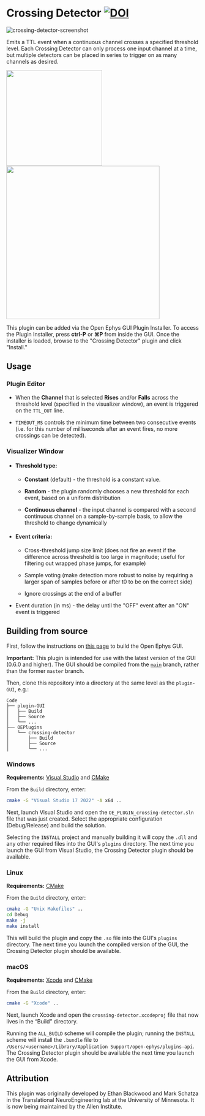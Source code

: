 # Crossing Detector [![DOI](https://zenodo.org/badge/98764510.svg)](https://zenodo.org/badge/latestdoi/98764510)

![crossing-detector-screenshot](Resources/crossing-detector.png)

Emits a TTL event when a continuous channel crosses a specified threshold level. Each Crossing Detector can only process one input channel at a time, but multiple detectors can be placed in series to trigger on as many channels as desired.

<img src="cd2.4_front.png" width="250" /> <img src="cd2.4_settings.png" width="400" />

This plugin can be added via the Open Ephys GUI Plugin Installer. To access the Plugin Installer, press **ctrl-P** or **⌘P** from inside the GUI. Once the installer is loaded, browse to the "Crossing Detector" plugin and click "Install."

## Usage

### Plugin Editor

* When the **Channel** that is selected **Rises** and/or **Falls** across the threshold level (specified in the visualizer window), an event is triggered on the `TTL_OUT` line.

* `TIMEOUT_MS` controls the minimum time between two consecutive events (i.e. for this number of milliseconds after an event fires, no more crossings can be detected).

### Visualizer Window

* #### Threshold type:
  * **Constant** (default) - the threshold is a constant value.

  * **Random** - the plugin randomly chooses a new threshold for each event, based on a uniform distribution

  * **Continuous channel** - the input channel is compared with a second continuous channel on a sample-by-sample basis, to allow the threshold to change dynamically

* #### Event criteria:

  * Cross-threshold jump size limit (does not fire an event if the difference across threshold is too large in magnitude; useful for filtering out wrapped phase jumps, for example)

  * Sample voting (make detection more robust to noise by requiring a larger span of samples before or after t0 to be on the correct side)

  * Ignore crossings at the end of a buffer

* Event duration (in ms) - the delay until the "OFF" event after an "ON" event is triggered

## Building from source

First, follow the instructions on [this page](https://open-ephys.github.io/gui-docs/Developer-Guide/Compiling-the-GUI.html) to build the Open Ephys GUI.

**Important:** This plugin is intended for use with the latest version of the GUI (0.6.0 and higher). The GUI should be compiled from the [`main`](https://github.com/open-ephys/plugin-gui/tree/main) branch, rather than the former `master` branch.

Then, clone this repository into a directory at the same level as the `plugin-GUI`, e.g.:
 
```
Code
├── plugin-GUI
│   ├── Build
│   ├── Source
│   └── ...
├── OEPlugins
│   └── crossing-detector
│       ├── Build
│       ├── Source
│       └── ...
```

### Windows

**Requirements:** [Visual Studio](https://visualstudio.microsoft.com/) and [CMake](https://cmake.org/install/)

From the `Build` directory, enter:

```bash
cmake -G "Visual Studio 17 2022" -A x64 ..
```

Next, launch Visual Studio and open the `OE_PLUGIN_crossing-detector.sln` file that was just created. Select the appropriate configuration (Debug/Release) and build the solution.

Selecting the `INSTALL` project and manually building it will copy the `.dll` and any other required files into the GUI's `plugins` directory. The next time you launch the GUI from Visual Studio, the Crossing Detector plugin should be available.


### Linux

**Requirements:** [CMake](https://cmake.org/install/)

From the `Build` directory, enter:

```bash
cmake -G "Unix Makefiles" ..
cd Debug
make -j
make install
```

This will build the plugin and copy the `.so` file into the GUI's `plugins` directory. The next time you launch the compiled version of the GUI, the Crossing Detector plugin should be available.


### macOS

**Requirements:** [Xcode](https://developer.apple.com/xcode/) and [CMake](https://cmake.org/install/)

From the `Build` directory, enter:

```bash
cmake -G "Xcode" ..
```

Next, launch Xcode and open the `crossing-detector.xcodeproj` file that now lives in the “Build” directory.

Running the `ALL_BUILD` scheme will compile the plugin; running the `INSTALL` scheme will install the `.bundle` file to `/Users/<username>/Library/Application Support/open-ephys/plugins-api`. The Crossing Detector plugin should be available the next time you launch the GUI from Xcode.

## Attribution

This plugin was originally developed by Ethan Blackwood and Mark Schatza in the Translational NeuroEngineering lab at the University of Minnesota. It is now being maintained by the Allen Institute.
